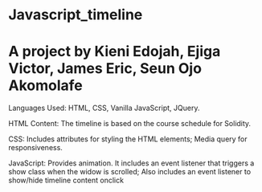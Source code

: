 # Javascript_timeline
# A project by Kieni Edojah, Ejiga Victor, James Eric, Seun Ojo Akomolafe
 Languages Used: HTML, CSS, Vanilla JavaScript, JQuery.
 
 HTML Content: The timeline is based on the course schedule for Solidity.
 
 CSS: Includes attributes for styling the HTML elements; Media query for responsiveness.
 
 JavaScript: Provides animation. It includes an event listener that triggers a show class when the widow is scrolled; 
              Also includes an event listener to show/hide timeline content onclick


